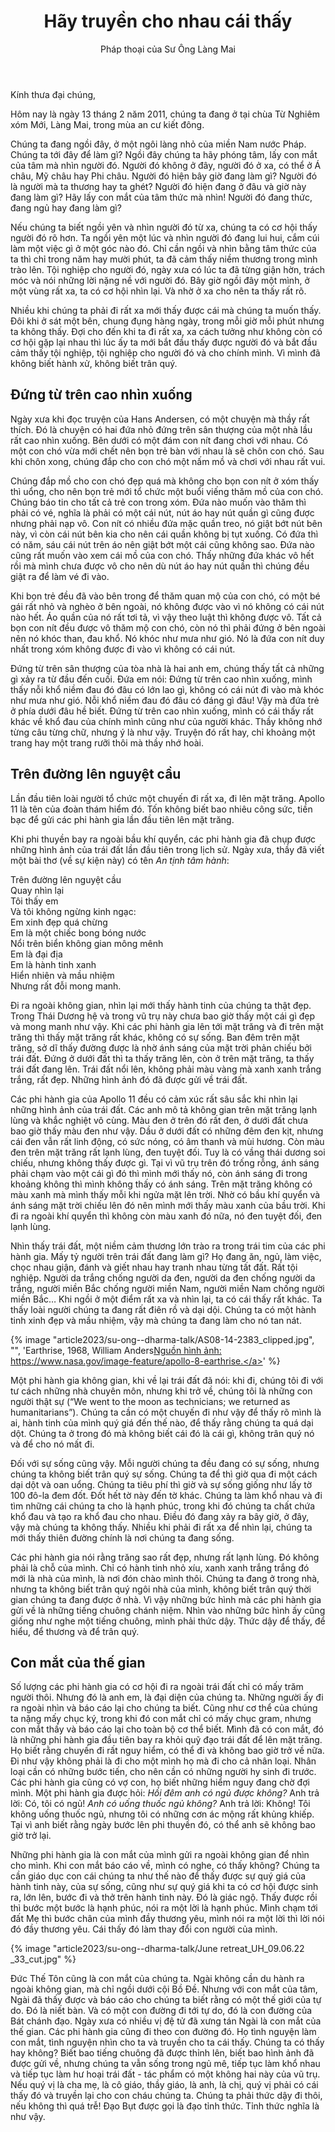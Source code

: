 ﻿---
title: Hãy truyền cho nhau cái thấy
author: Pháp thoại của Sư Ông Làng Mai
---

Kính thưa đại chúng,

Hôm nay là ngày 13 tháng 2 năm 2011, chúng ta đang ở tại chùa Từ Nghiêm xóm Mới, Làng Mai, trong mùa an cư kiết đông.

Chúng ta đang ngồi đây, ở một ngôi làng nhỏ của miền Nam nước Pháp. Chúng ta tới đây để làm gì? Ngồi đây chúng ta hãy phóng tâm, lấy con mắt của tâm mà nhìn người đó. Người đó không ở đây, người đó ở xa, có thể ở Á châu, Mỹ châu hay Phi châu. Người đó hiện bây giờ đang làm gì? Người đó là người mà ta thương hay ta ghét? Người đó hiện đang ở đâu và giờ này đang làm gì? Hãy lấy con mắt của tâm thức mà nhìn! Người đó đang thức, đang ngủ hay đang làm gì? 

Nếu chúng ta biết ngồi yên và nhìn người đó từ xa, chúng ta có cơ hội thấy người đó rõ hơn. Ta ngồi yên một lúc và nhìn người đó đang lui hui, cắm cúi làm một việc gì ở một góc nào đó. Chỉ cần ngồi và nhìn bằng tâm thức của ta thì chỉ trong năm hay mười phút, ta đã cảm thấy niềm thương trong mình trào lên. Tội nghiệp cho người đó, ngày xưa có lúc ta đã từng giận hờn, trách móc và nói những lời nặng nề với người đó. Bây giờ ngồi đây một mình, ở một vùng rất xa, ta có cơ hội nhìn lại. Và nhờ ở xa cho nên ta thấy rất rõ. 

Nhiều khi chúng ta phải đi rất xa mới thấy được cái mà chúng ta muốn thấy. Đôi khi ở sát một bên, chung đụng hàng ngày, trong mỗi giờ mỗi phút nhưng ta không thấy. Đợi cho đến khi ta đi rất xa, xa cách tưởng như không còn có cơ hội gặp lại nhau thì lúc ấy ta mới bắt đầu thấy được người đó và bắt đầu cảm thấy tội nghiệp, tội nghiệp cho người đó và cho chính mình. Vì mình đã không biết hành xử, không biết trân quý.

## Đứng từ trên cao nhìn xuống

Ngày xưa khi đọc truyện của Hans Andersen, có một chuyện mà thầy rất thích. Đó là chuyện có hai đứa nhỏ đứng trên sân thượng của một nhà lầu rất cao nhìn xuống. Bên dưới có một đám con nít đang chơi với nhau. Có một con chó vừa mới chết nên bọn trẻ bàn với nhau là sẽ chôn con chó. Sau khi chôn xong, chúng đắp cho con chó một nấm mồ và chơi với nhau rất vui. 

Chúng đắp mồ cho con chó đẹp quá mà không cho bọn con nít ở xóm thấy thì uổng, cho nên bọn trẻ mới tổ chức một buổi viếng thăm mồ của con chó. Chúng báo tin cho tất cả trẻ con trong xóm. Đứa nào muốn vào thăm thì phải có vé, nghĩa là phải có một cái nút, nút áo hay nút quần gì cũng được nhưng phải nạp vô. Con nít có nhiều đứa mặc quần treo, nó giật bớt nút bên này, vì còn cái nút bên kia cho nên cái quần không bị tụt xuống. Có đứa thì có năm, sáu cái nút trên áo nên giật bớt một cái cũng không sao. Đứa nào cũng rất muốn vào xem cái mồ của con chó. Thấy những đứa khác vô hết rồi mà mình chưa được vô cho nên dù nút áo hay nút quần thì chúng đều giật ra để làm vé đi vào.  

Khi bọn trẻ đều đã vào bên trong để thăm quan mộ của con chó, có một bé gái rất nhỏ và nghèo ở bên ngoài, nó không được vào vì nó không có cái nút nào hết. Áo quần của nó rất tơi tả, vì vậy theo luật thì không được vô. Tất cả bọn con nít đều được vô thăm mộ con chó, còn nó thì phải đứng ở bên ngoài nên nó khóc than, đau khổ. Nó khóc như mưa như gió. Nó là đứa con nít duy nhất trong xóm không được đi vào vì không có cái nút. 

Đứng từ trên sân thượng của tòa nhà là hai anh em, chúng thấy tất cả những gì xảy ra từ đầu đến cuối. Đứa em nói: Đứng từ trên cao nhìn xuống, mình thấy nỗi khổ niềm đau đó đâu có lớn lao gì, không có cái nút đi vào mà khóc như mưa như gió. Nỗi khổ niềm đau đó đâu có đáng gì đâu! Vậy mà đứa trẻ ở phía dưới đâu hề biết. Đứng từ trên cao nhìn xuống, mình có cái thấy rất khác về khổ đau của chính mình cũng như của người khác. Thầy không nhớ từng câu từng chữ, nhưng ý là như vậy. Truyện đó rất hay, chỉ khoảng một trang hay một trang rưỡi thôi mà thầy nhớ hoài. 

## Trên đường lên nguyệt cầu

Lần đầu tiên loài người tổ chức một chuyến đi rất xa, đi lên mặt trăng. Apollo 11 là tên của đoàn thám hiểm đó. Tốn không biết bao nhiêu công sức, tiền bạc để gửi các phi hành gia lần đầu tiên lên mặt trăng. 

Khi phi thuyền bay ra ngoài bầu khí quyển, các phi hành gia đã chụp được những hình ảnh của trái đất lần đầu tiên trong lịch sử. Ngày xưa, thầy đã viết một bài thơ (về sự kiện này) có tên *An tịnh tâm hành*: 

<div class="verse"><p>Trên đường lên nguyệt cầu<br/>
Quay nhìn lại<br/>
Tôi thấy em<br/>
Và tôi không ngừng kinh ngạc:<br/>
Em xinh đẹp quá chừng<br/>
Em là một chiếc bong bóng nước<br/>
Nổi trên biển không gian mông mênh<br/>
Em là đại địa<br/>
Em là hành tinh xanh<br/>
Hiển nhiên và mầu nhiệm<br/>
Nhưng rất đỗi mong manh.</p></div>

Đi ra ngoài không gian, nhìn lại mới thấy hành tinh của chúng ta thật đẹp. Trong Thái Dương hệ và trong vũ trụ này chưa bao giờ thấy một cái gì đẹp và mong manh như vậy. Khi các phi hành gia lên tới mặt trăng và đi trên mặt trăng thì thấy mặt trăng rất khác, không có sự sống. Ban đêm trên mặt trăng, sở dĩ thấy đường được là nhờ ánh sáng của mặt trời phản chiếu bởi trái đất. Đứng ở dưới đất thì ta thấy trăng lên, còn ở trên mặt trăng, ta thấy trái đất đang lên. Trái đất nổi lên, không phải màu vàng mà xanh xanh trắng trắng, rất đẹp. Những hình ảnh đó đã được gửi về trái đất. 

Các phi hành gia của Apollo 11 đều có cảm xúc rất sâu sắc khi nhìn lại những hình ảnh của trái đất. Các anh mô tả không gian trên mặt trăng lạnh lùng và khắc nghiệt vô cùng. Màu đen ở trên đó rất đen, ở dưới đất chưa bao giờ thấy màu đen như vậy. Dầu ở dưới đất có những đêm đen kịt, nhưng cái đen vẫn rất linh động, có sức nóng, có âm thanh và mùi hương. Còn màu đen trên mặt trăng rất lạnh lùng, đen tuyệt đối. Tuy là có vầng thái dương soi chiếu, nhưng không thấy được gì. Tại vì vũ trụ trên đó trống rỗng, ánh sáng phải chạm vào một cái gì đó thì mình mới thấy nó, còn ánh sáng đi trong khoảng không thì mình không thấy có ánh sáng. Trên mặt trăng không có màu xanh mà mình thấy mỗi khi ngửa mặt lên trời. Nhờ có bầu khí quyển và ánh sáng mặt trời chiếu lên đó nên mình mới thấy màu xanh của bầu trời. Khi đi ra ngoài khí quyển thì không còn màu xanh đó nữa, nó đen tuyệt đối, đen lạnh lùng. 

Nhìn thấy trái đất, một niềm cảm thương lớn trào ra trong trái tim của các phi hành gia. Mấy tỷ người trên trái đất đang làm gì? Họ đang ăn, ngủ, làm việc, chọc nhau giận, đánh và giết nhau hay tranh nhau từng tất đất. Rất tội nghiệp. Người da trắng chống người da đen, người da đen chống người da trắng, người miền Bắc chống người miền Nam, người miền Nam chống người miền Bắc… Khi ngồi ở một điểm rất xa và nhìn lại, ta có cái thấy rất khác. Ta thấy loài người chúng ta đang rất điên rồ và dại dội. Chúng ta có một hành tinh xinh đẹp và mầu nhiệm, vậy mà chúng ta đang làm cho nó tan nát.

{% image "article2023/su-ong--dharma-talk/AS08-14-2383_clipped.jpg", "", 'Earthrise, 1968, William Anders<a class="note" href="https://www.nasa.gov/image-feature/apollo-8-earthrise">Nguồn hình ảnh: https://www.nasa.gov/image-feature/apollo-8-earthrise.</a>' %}

Một phi hành gia không gian, khi về lại trái đất đã nói: khi đi, chúng tôi đi với tư cách những nhà chuyên môn, nhưng khi trở về, chúng tôi là những con người thật sự (“We went to the moon as technicians; we returned as humanitarians”). Chúng ta cần có một chuyến đi như vậy để thấy rõ mình là ai, hành tinh của mình quý giá đến thế nào, để thấy rằng chúng ta quá dại dột. Chúng ta ở trong đó mà không biết cái đó là cái gì, không trân quý nó và để cho nó mất đi. 

Đối với sự sống cũng vậy. Mỗi người chúng ta đều đang có sự sống, nhưng chúng ta không biết trân quý sự sống. Chúng ta để thì giờ qua đi một cách dại dột và oan uổng. Chúng ta tiêu phí thì giờ và sự sống giống như lấy tờ 100 đô-la đem đốt. Đốt hết tờ này đến tờ khác. Chúng ta làm khổ nhau và đi tìm những cái chúng ta cho là hạnh phúc, trong khi đó chúng ta chất chứa khổ đau và tạo ra khổ đau cho nhau. Điều đó đang xảy ra bây giờ, ở đây, vậy mà chúng ta không thấy. Nhiều khi phải đi rất xa để nhìn lại, chúng ta mới thấy thiên đường chính là nơi chúng ta đang sống. 

Các phi hành gia nói rằng trăng sao rất đẹp, nhưng rất lạnh lùng. Đó không phải là chỗ của mình. Chỉ có hành tinh nhỏ xíu, xanh xanh trắng trắng đó mới là nhà của mình, là nơi đón chào mình thôi. Chúng ta đang ở trong nhà, nhưng ta không biết trân quý ngôi nhà của mình, không biết trân quý thời gian chúng ta đang được ở nhà. Vì vậy những bức hình mà các phi hành gia gửi về là những tiếng chuông chánh niệm. Nhìn vào những bức hình ấy cũng giống như nghe một tiếng chuông, mình phải thức dậy. Thức dậy để thấy, để hiểu, để thương và để trân quý.

## Con mắt của thế gian

Số lượng các phi hành gia có cơ hội đi ra ngoài trái đất chỉ có mấy trăm người thôi. Nhưng đó là anh em, là đại diện của chúng ta. Những người ấy đi ra ngoài nhìn và báo cáo lại cho chúng ta biết. Cũng như cơ thể của chúng ta nặng mấy chục ký, trong khi đó con mắt chỉ có mấy chục gram, nhưng con mắt thấy và báo cáo lại cho toàn bộ cơ thể biết. Mình đã có con mắt, đó là những phi hành gia đầu tiên bay ra khỏi quỹ đạo trái đất để lên mặt trăng. Họ biết rằng chuyến đi rất nguy hiểm, có thể đi và không bao giờ trở về nữa. Đi như vậy không phải là đi cho một mình họ mà đi cho cả nhân loại. Nhân loại cần có những bước tiến, cho nên cần có những người hy sinh đi trước. Các phi hành gia cũng có vợ con, họ biết những hiểm nguy đang chờ đợi mình. Một phi hành gia được hỏi: *Hồi đêm anh có ngủ được không?* Anh trả lời: Có, tôi có ngủ! *Anh có uống thuốc ngủ không?* Anh trả lời: Không! Tôi không uống thuốc ngủ, nhưng tôi có những cơn ác mộng rất khủng khiếp. Tại vì anh biết rằng ngày bước lên phi thuyền đó, có thể anh sẽ không bao giờ trở lại.

Những phi hành gia là con mắt của mình gửi ra ngoài không gian để nhìn cho mình. Khi con mắt báo cáo về, mình có nghe, có thấy không? Chúng ta cần giáo dục con cái chúng ta như thế nào để thấy được sự quý giá của hành tinh này, của sự sống, cũng như sự quý giá khi ta có cơ hội được sinh ra, lớn lên, bước đi và thở trên hành tinh này. Đó là giác ngộ. Thấy được rồi thì bước một bước là hạnh phúc, nói ra một lời là hạnh phúc. Mình chạm tới đất Mẹ thì bước chân của mình đầy thương yêu, mình nói ra một lời thì lời nói đó đầy thương yêu. Cái thấy đó làm thay đổi con người của mình.

{% image "article2023/su-ong--dharma-talk/June retreat_UH_09.06.22 _33_cut.jpg" %}

Đức Thế Tôn cũng là con mắt của chúng ta. Ngài không cần du hành ra ngoài không gian, mà chỉ ngồi dưới cội Bồ Đề. Nhưng với con mắt của tâm, Ngài đã thấy được và báo cáo cho chúng ta biết rằng có một thế giới của tự do. Đó là niết bàn. Và có một con đường đi tới tự do, đó là con đường của Bát chánh đạo. Ngày xưa có nhiều vị đệ tử đã xưng tán Ngài là con mắt của thế gian. Các phi hành gia cũng đi theo con đường đó. Họ tình nguyện làm con mắt, tình nguyện nhìn cho ta và truyền cho ta cái thấy. Chúng ta có thấy hay không? Biết bao tiếng chuông đã được thỉnh lên, biết bao hình ảnh đã được gửi về, nhưng chúng ta vẫn sống trong ngủ mê, tiếp tục làm khổ nhau và tiếp tục làm hư hoại trái đất - tác phẩm có một không hai này của vũ trụ. Nếu quý vị là cha mẹ, là cô giáo, thầy giáo, là anh, là chị, quý vị phải có cái thấy đó và truyền lại cho con cháu chúng ta. Chúng ta phải thức dậy đi thôi, nếu không thì quá trễ! Đạo Bụt được gọi là đạo tỉnh thức. Tỉnh thức nghĩa là như vậy.
